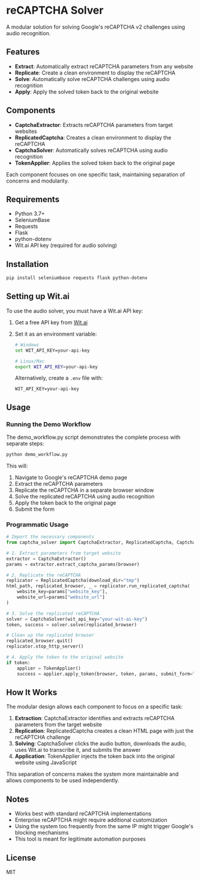 # reCAPTCHA Solver

A modular solution for solving Google's reCAPTCHA v2 challenges using audio recognition.

## Features

- **Extract**: Automatically extract reCAPTCHA parameters from any website
- **Replicate**: Create a clean environment to display the reCAPTCHA
- **Solve**: Automatically solve reCAPTCHA challenges using audio recognition
- **Apply**: Apply the solved token back to the original website

## Components

- **CaptchaExtractor**: Extracts reCAPTCHA parameters from target websites
- **ReplicatedCaptcha**: Creates a clean environment to display the reCAPTCHA
- **CaptchaSolver**: Automatically solves reCAPTCHA using audio recognition
- **TokenApplier**: Applies the solved token back to the original page

Each component focuses on one specific task, maintaining separation of concerns and modularity.

## Requirements

- Python 3.7+
- SeleniumBase
- Requests
- Flask
- python-dotenv
- Wit.ai API key (required for audio solving)

## Installation

```bash
pip install seleniumbase requests flask python-dotenv
```

## Setting up Wit.ai

To use the audio solver, you must have a Wit.ai API key:

1. Get a free API key from [Wit.ai](https://wit.ai/)
2. Set it as an environment variable:
   ```bash
   # Windows
   set WIT_API_KEY=your-api-key
   
   # Linux/Mac
   export WIT_API_KEY=your-api-key
   ```
   
   Alternatively, create a `.env` file with:
   ```
   WIT_API_KEY=your-api-key
   ```

## Usage

### Running the Demo Workflow

The demo_workflow.py script demonstrates the complete process with separate steps:

```bash
python demo_workflow.py
```

This will:
1. Navigate to Google's reCAPTCHA demo page
2. Extract the reCAPTCHA parameters
3. Replicate the reCAPTCHA in a separate browser window
4. Solve the replicated reCAPTCHA using audio recognition
5. Apply the token back to the original page
6. Submit the form

### Programmatic Usage

```python
# Import the necessary components
from captcha_solver import CaptchaExtractor, ReplicatedCaptcha, CaptchaSolver, TokenApplier

# 1. Extract parameters from target website
extractor = CaptchaExtractor()
params = extractor.extract_captcha_params(browser)

# 2. Replicate the reCAPTCHA
replicator = ReplicatedCaptcha(download_dir="tmp")
html_path, replicated_browser, _ = replicator.run_replicated_captcha(
    website_key=params["website_key"],
    website_url=params["website_url"]
)

# 3. Solve the replicated reCAPTCHA
solver = CaptchaSolver(wit_api_key="your-wit-ai-key")
token, success = solver.solve(replicated_browser)

# Clean up the replicated browser
replicated_browser.quit()
replicator.stop_http_server()

# 4. Apply the token to the original website
if token:
    applier = TokenApplier()
    success = applier.apply_token(browser, token, params, submit_form=True)
```

## How It Works

The modular design allows each component to focus on a specific task:

1. **Extraction**: CaptchaExtractor identifies and extracts reCAPTCHA parameters from the target website
2. **Replication**: ReplicatedCaptcha creates a clean HTML page with just the reCAPTCHA challenge
3. **Solving**: CaptchaSolver clicks the audio button, downloads the audio, uses Wit.ai to transcribe it, and submits the answer
4. **Application**: TokenApplier injects the token back into the original website using JavaScript

This separation of concerns makes the system more maintainable and allows components to be used independently.

## Notes

- Works best with standard reCAPTCHA implementations
- Enterprise reCAPTCHA might require additional customization
- Using the system too frequently from the same IP might trigger Google's blocking mechanisms
- This tool is meant for legitimate automation purposes

## License

MIT 
